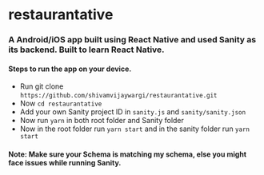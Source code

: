 # restaurantative

### A Android/iOS app built using React Native and used Sanity as its backend. Built to learn React Native.


#### Steps to run the app on your device.
- Run git clone `https://github.com/shivamvijaywargi/restaurantative.git`
- Now `cd restaurantative`
- Add your own Sanity project ID in `sanity.js` and `sanity/sanity.json`
- Now run `yarn` in both root folder and Sanity folder
- Now in the root folder run `yarn start` and in the sanity folder run `yarn start`

#### Note: Make sure your Schema is matching my schema, else you might face issues while running Sanity.
